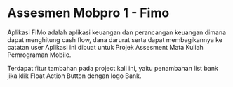 Assesmen Mobpro 1 - Fimo
==================================

Aplikasi FiMo adalah aplikasi keuangan dan perancangan keuangan dimana dapat menghitung cash flow, dana darurat serta dapat membagikannya ke catatan user Aplikasi ini dibuat untuk Projek Assesment Mata Kuliah Pemrograman Mobile. 

Terdapat fitur tambahan pada project kali ini, yaitu penambahan list bank jika klik Float Action Button dengan logo Bank. 

